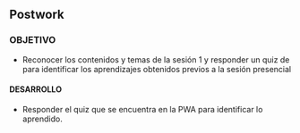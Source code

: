 ## Postwork 

### OBJETIVO 
 - Reconocer los contenidos y temas de la sesión 1 y responder un quiz de para identificar los aprendizajes obtenidos previos a la sesión presencial 

#### DESARROLLO
- Responder el quiz que se encuentra en la PWA para identificar lo aprendido. 
